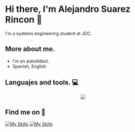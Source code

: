 # Hi there, I'm Alejandro Suarez Rincon 👋
I'm a systems engineering student at JDC.

## More about me.
- I'm an autodidact.
- Spanish, English

## Languajes and tools. 💻
<p align="center">
  <a href="https://skillicons.dev">
    <img src="https://skillicons.dev/icons?i=java,python,go,astro,next" />
  </a>
</p>

<!--## Stats 📈
<p align="center">
  <img src="https://github-readme-stats.vercel.app/api?username=Alejandro-Suarez-Rincon&show_icons=true&theme=tokyonight" alt="Anurag's GitHub stats">
</p>-->

## Find me on 📌
[![My Skills](https://skillicons.dev/icons?i=instagram)](https://www.instagram.com/alejandro_suarez203/)
[![My Skills](https://skillicons.dev/icons?i=linkedin)](https://www.linkedin.com/in/alejandro-suarez-072899277/)


<!--
**Alejandro-Suarez-Rincon/Alejandro-Suarez-Rincon** is a ✨ _special_ ✨ repository because its `README.md` (this file) appears on your GitHub profile.

Here are some ideas to get you started:

- 🔭 I’m currently working on ...
- 🌱 I’m currently learning ...
- 👯 I’m looking to collaborate on ...
- 🤔 I’m looking for help with ...
- 💬 Ask me about ...
- 📫 How to reach me: ...
- 😄 Pronouns: ...
- ⚡ Fun fact: ...
-->
